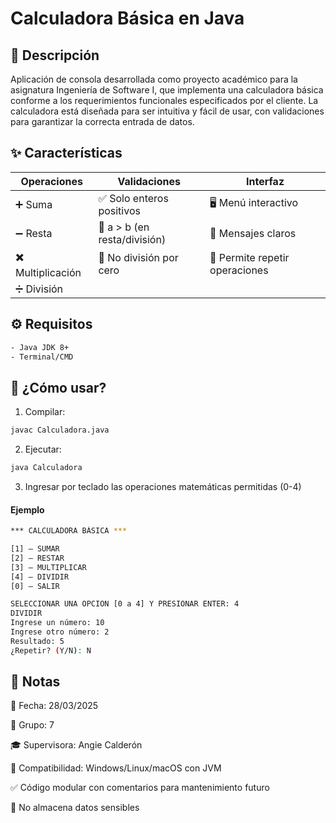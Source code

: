 # Calculadora Básica en Java

## 📝 Descripción  
Aplicación de consola desarrollada como proyecto académico para la asignatura Ingeniería de Software I, que implementa una calculadora básica conforme a los requerimientos funcionales especificados por el cliente. La calculadora está diseñada para ser intuitiva y fácil de usar, con validaciones para garantizar la correcta entrada de datos.

## ✨ Características  
| **Operaciones** | **Validaciones** | **Interfaz** |  
|----------------|----------------|-------------|  
| ➕ Suma | ✅ Solo enteros positivos | 🖥️ Menú interactivo |  
| ➖ Resta | 🔢 a > b (en resta/división) | 📢 Mensajes claros |  
| ✖️ Multiplicación | 🚫 No división por cero | 🔄 Permite repetir operaciones |  
| ➗ División |  |  |  

## ⚙️ Requisitos  

```bash
- Java JDK 8+
- Terminal/CMD
```

## 🚀 ¿Cómo usar?

1. Compilar:
```bash 
javac Calculadora.java
```

2. Ejecutar:

```bash
java Calculadora
```

3. Ingresar por teclado las operaciones matemáticas permitidas (0-4)

#### Ejemplo
```bash
*** CALCULADORA BÁSICA ***

[1] – SUMAR
[2] – RESTAR
[3] – MULTIPLICAR
[4] – DIVIDIR
[0] – SALIR

SELECCIONAR UNA OPCION [0 a 4] Y PRESIONAR ENTER: 4
DIVIDIR
Ingrese un número: 10
Ingrese otro número: 2
Resultado: 5
¿Repetir? (Y/N): N
```

## 📌 Notas

📅 Fecha: 28/03/2025

👥 Grupo: 7

🎓 Supervisora: Angie Calderón

🔗 Compatibilidad: Windows/Linux/macOS con JVM

✅ Código modular con comentarios para mantenimiento futuro

🚫 No almacena datos sensibles
